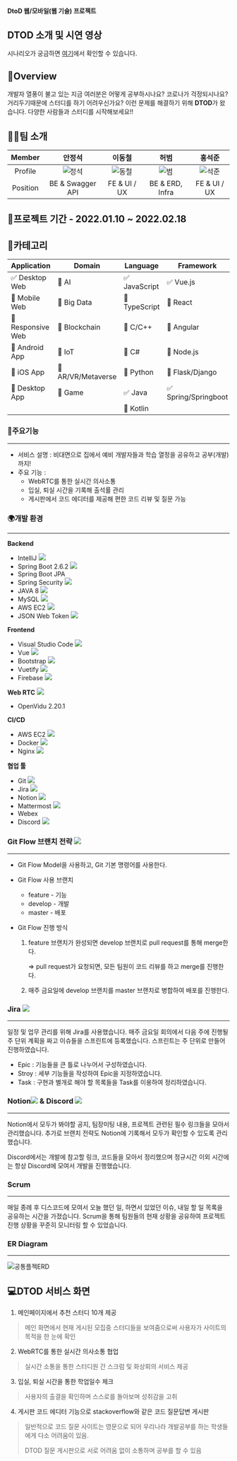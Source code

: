 #### DtoD 웹/모바일(웹 기술) 프로젝트

## DTOD 소개 및 시연 영상

시나리오가 궁금하면 [여기](https://lab.ssafy.com/s06-webmobile1-sub2/S06P12B210/-/blob/develop/%EC%8B%9C%EB%82%98%EB%A6%AC%EC%98%A4.md)에서 확인할 수 있습니다.

## 🌟Overview

개발자 열풍이 불고 있는 지금 여러분은 어떻게 공부하시나요? 코로나가 걱정되시나요? 거리두기때문에 스터디를 하기 어려우신가요?
이런 문제를 해결하기 위해 **DTOD**가 왔습니다. 다양한 사람들과 스터디를 시작해보세요!!



## 👨‍💻팀 소개

|  Member  |             안정석              |             이동철              |            허범             |            홍석준             |
| :------: | :-----------------------------: | :-----------------------------: | :-------------------------: | :---------------------------: |
| Profile  | ![정석](README.assets/정석.png) | ![동철](README.assets/동철.png) | ![범](README.assets/범.png) | ![석준](README_사진/석준.png) |
| Position |        BE & Swagger API         |          FE & UI / UX           |       BE & ERD, Infra       |         FE & UI / UX          |



## 📌프로젝트 기간 - 2022.01.10 ~ 2022.02.18



## 📌카테고리

| Application                          | Domain                                | Language                         | Framework                            |
| ------------------------------------ | ------------------------------------- | -------------------------------- | ------------------------------------ |
| :white_check_mark: Desktop Web       | :black_square_button: AI              | :white_check_mark: JavaScript    | :white_check_mark: Vue.js            |
| :black_square_button: Mobile Web     | :black_square_button: Big Data        | :black_square_button: TypeScript | :black_square_button: React          |
| :black_square_button: Responsive Web | :black_square_button: Blockchain      | :black_square_button: C/C++      | :black_square_button: Angular        |
| :black_square_button: Android App    | :black_square_button: IoT             | :black_square_button: C#         | :black_square_button: Node.js        |
| :black_square_button: iOS App        | :black_square_button: AR/VR/Metaverse | :black_square_button: Python     | :black_square_button: Flask/Django   |
| :black_square_button: Desktop App    | :black_square_button: Game            | :white_check_mark: Java          | :white_check_mark: Spring/Springboot |
|                                      |                                       | :black_square_button: Kotlin     |                                      |



### 📌주요기능

---

- 서비스 설명 : 비대면으로 집에서 예비 개발자들과 학습 열정을 공유하고 공부(개발)까지!
- 주요 기능 :
  - WebRTC를 통한 실시간 의사소통
  - 입실, 퇴실 시간을 기록해 출석률 관리
  - 게시판에서 코드 에디터를 제공해 편한 코드 리뷰 및 질문 가능

### 🌍개발 환경

---

**Backend**

- IntelliJ <img src="https://img.shields.io/badge/IntelliJ-000000?style=flat-square&logo=IntelliJIDEA&logoColor=white"/>
- Spring Boot 2.6.2 <img src="https://img.shields.io/badge/Spring Boot-6DB33F?style=flat-square&logo=Spring Boot&logoColor=white"/>
- Spring Boot JPA 
- Spring Security <img src="https://img.shields.io/badge/Spring Security-6DB33F?style=flat-square&logo=Spring Security&logoColor=white"/>
- JAVA 8 <img src="https://img.shields.io/badge/Java-007396?style=flat-square&logo=Java&logoColor=white"/>
- MySQL <img src="https://img.shields.io/badge/MySQL-4479A1?style=flat-square&logo=MySQL&logoColor=white"/>
- AWS EC2 <img src="https://img.shields.io/badge/AWS EC2-232F3E?style=flat-square&logo=Amazon AWS&logoColor=white"/>
- JSON Web Token <img src="https://img.shields.io/badge/JSON Web Tokens-000000?style=flat-square&logo=JSON Web Tokens&logoColor=white"/>

**Frontend**

- Visual Studio Code <img src="https://img.shields.io/badge/Visual Studio Code-007ACC?style=flat-square&logo=Visual Studio Code&logoColor=white"/>
- Vue <img src="https://img.shields.io/badge/Vue.js-4FC08D?style=flat-square&logo=vue.js&logoColor=black"/>
- Bootstrap <img src="https://img.shields.io/badge/Bootstrap-7952B3?style=flat-square&logo=Bootstrap&logoColor=white"/>
- Vuetify <img src="https://img.shields.io/badge/Vuetify-1867C0?style=flat-square&logo=vuetify&logoColor=white"/>
- Firebase <img src="https://img.shields.io/badge/Firebase-FFCA28?style=flat-square&logo=Firebase&logoColor=black"/>

**Web RTC** <img src="https://img.shields.io/badge/WebRTC-FFCA28?style=flat-square&logo=WebRTC&logoColor=black"/>

- OpenVidu 2.20.1

**CI/CD**

- AWS EC2 <img src="https://img.shields.io/badge/AWS EC2-232F3E?style=flat-square&logo=Amazon AWS&logoColor=white"/>
- Docker <img src="https://img.shields.io/badge/Docker-2496ED?style=flat-square&logo=Docker&logoColor=black"/>
- Nginx <img src="https://img.shields.io/badge/nginx-009639?style=flat-square&logo=nginx&logoColor=black"/>

**협업 툴**

- Git <img src="https://img.shields.io/badge/git-F05032?style=flat-square&logo=Git&logoColor=white"/>
- Jira <img src="https://img.shields.io/badge/jira-0052CC?style=flat-square&logo=Jirasoftware&logoColor=white"/>
- Notion <img src="https://img.shields.io/badge/Notion-000000?style=flat-square&logo=Notion&logoColor=white"/>
- Mattermost <img src="https://img.shields.io/badge/Mattermost-0058CC?style=flat-square&logo=Mattermost&logoColor=white"/>
- Webex 
- Discord <img src="https://img.shields.io/badge/Discord-5865F2?style=flat-square&logo=Discord&logoColor=white"/>



### Git Flow 브랜치 전략 <img src="https://img.shields.io/badge/git-F05032?style=flat-square&logo=Git&logoColor=white"/>

---

- Git Flow Model을 사용하고, Git 기본 명령어를 사용한다.

- Git Flow 사용 브랜치

  - feature - 기능
  - develop - 개발
  - master - 배포

- Git Flow 진행 방식

  1. feature 브랜치가 완성되면 develop 브랜치로 pull request를 통해 merge한다.

     => pull request가 요청되면, 모든 팀원이 코드 리뷰를 하고 merge를 진행한다.

  2. 매주 금요일에 develop 브랜치를 master 브랜치로 병합하여 배포를 진행한다.



### Jira  <img src="https://img.shields.io/badge/jira-0052CC?style=flat-square&logo=Jirasoftware&logoColor=white"/>

---

일정 및 업무 관리를 위해 Jira를 사용했습니다. 매주 금요일 회의에서 다음 주에 진행될 주 단위 계획을 짜고 이슈들을 스프린트에 등록했습니다. 스프린트는 주 단위로 만들어 진행하였습니다.

- Epic : 기능들을 큰 틀로 나누어서 구성하였습니다.
- Stroy : 세부 기능들을 작성하여 Epic을 지정하였습니다.
- Task : 구현과 별개로 해야 할 목록들을 Task를 이용하여 정리하였습니다.



### Notion<img src="https://img.shields.io/badge/Notion-000000?style=flat-square&logo=Notion&logoColor=white"/> & Discord <img src="https://img.shields.io/badge/Discord-5865F2?style=flat-square&logo=Discord&logoColor=white"/>

---

Notion에서 모두가 봐야할 공지, 팀장미팅 내용, 프로젝트 관련된 필수 링크들을 모아서 관리했습니다. 추가로 브랜치 전략도 Notion에 기록해서 모두가 확인할 수 있도록 관리했습니다.

Discord에서는 개발에 참고할 링크, 코드들을 모아서 정리했으며 정규시간 이외 시간에는 항상 Discord에 모여서 개발을 진행했습니다.



### Scrum

---

매일 종례 후 디스코드에 모여서 오늘 했던 일, 하면서 있었던 이슈, 내일 할 일 목록을 공유하는 시간을 가졌습니다. Scrum을 통해 팀원들의 현재 상황을 공유하여 프로젝트 진행 상황을 꾸준히 모니터링 할 수 있었습니다.



### ER Diagram

---

![공통플젝ERD](README.assets/공통플젝ERD.png)



## 💻DTOD 서비스 화면

1. 메인페이지에서 추천 스터디 10개 제공



> 메인 화면에서 현재 게시된 모집중 스터디들을 보여줌으로써 사용자가 사이트의 목적을 한 눈에 확인



2. WebRTC를 통한 실시간 의사소통 협업



> 실시간 소통을 통한 스터디원 간 스크럼 및 화상회의 서비스 제공

3. 입실, 퇴실 시간을 통한 학업일수 체크



> 사용자의 출결을 확인하며 스스로를 돌아보며 성취감을 고취

4. 게시판 코드 에디터 기능으로 stackoverflow와 같은 코드 질문답변 게시판



> 일반적으로 코드 질문 사이트는 영문으로 되어 우리나라 개발공부를 하는 학생들에게 다소 어려움이 있음.
>
> DTOD 질문 게시판으로 서로  어려움 없이 소통하며 공부를 할 수 있음 
